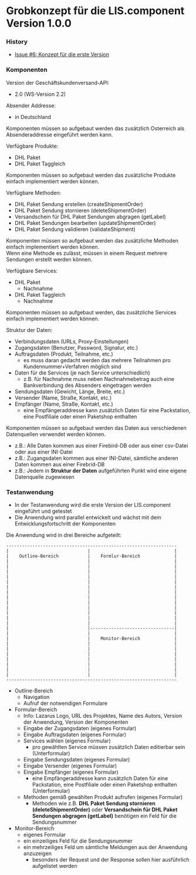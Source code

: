 Grobkonzept für die LIS.component Version 1.0.0
===============================================

### History
* [Issue #6: Konzept für die erste Version](https://github.com/AlfredGerke/LazarusIntrashipServices/issues/6 "https://github.com/AlfredGerke/LazarusIntrashipServices/issues/6")


### Komponenten  

Version der Geschäftskundenversand-API:    
* 2.0 (WS-Version 2.2)

Absender Addresse:    
* in Deutschland   

Komponenten müssen so aufgebaut werden das zusätzlich Osterreich als Absenderaddresse eingeführt werden kann.    

Verfügbare Produkte:    
* DHL Paket
* DHL Paket Taggleich

Komponenten müssen so aufgebaut werden das zusätzliche Produkte einfach implementiert werden können.    

Verfügbare Methoden:     
* DHL Paket Sendung erstellen (createShipmentOrder)
* DHL Paket Sendung stornieren (deleteShipmentOrder)
* Versandschein für DHL Paket Sendungen abgragen (getLabel)
* DHL Paket Sendungen bearbeiten (updateShipmentOrder)
* DHL Paket Sendung validieren (validateShipment)
 
Komponenten müssen so aufgebaut werden das zusätzliche Methoden einfach implementiert werden können.         
Wenn eine Methode es zulässt, müssen in einem Request mehrere Sendungen erstellt werden können.
 
Verfügbare Services:    
* DHL Paket
    - Nachnahme  
* DHL Paket Taggleich
    - Nachnahme
    
Komponenten müssen so aufgebaut werden, das zusätzliche Services einfach implementiert werden können.         
    
Struktur der Daten:  
* Verbindungsdaten (URLs, Proxy-Einstellungen)  
* Zugangsdaten (Benutzer, Password, Signatur, etc.)
* Auftragsdaten (Produkt, Teilnahme, etc.)   
    - es muss daran gedacht werden das mehrere Teilnahmen pro Kundennummer+Verfahren möglich sind
* Daten für die Services (je nach Service unterschiedlich)
    - z.B. für Nachnahme muss neben Nachnahmebetrag auch eine Bankverbindung des Absenders eingetragen werden 
* Sendungsdaten (Gewicht, Länge, Breite, etc.)
* Versender (Name, Straße, Kontakt, etc.)
* Empfänger (Name, Straße, Kontakt, etc.) 
    - eine Empfängeraddresse kann zusätzlich Daten für eine Packstation, eine Postfiliale oder einen Paketshop enthalten

Komponenten müssen so aufgebaut werden das Daten aus verschiedenen Datenquellen verwendet werden können.    
* z.B.: Alle Daten kommen aus einer Firebird-DB oder aus einer csv-Datei oder aus einer INI-Datei
* z.B.: Zugangsdaten kommen aus einer INI-Datei, sämtliche anderen Daten kommen aus einer Firebrid-DB
* z.B.: Jedem in **Struktur der Daten** aufgeführten Punkt wird eine eigene Datenquelle zugewiesen 


### Testanwendung        
* In der Testanwendung wird die erste Version der LIS.component eingeführt und getestet    
* Die Anwendung wird parallel entwickelt und wächst mit dem Entwicklungsfortschritt der Komponenten


Die Anwendung wird in drei Bereiche aufgeteilt:       
 
    -----------------------------------------------------------------    
    |                              |                                |   
    |    Outline-Bereich           |    Formlur-Bereich             |
    |                              |                                |
    |                              |                                |
    |                              |                                |
    |                              |                                |
    |                              |                                |
    |                              |                                |
    |                              |                                |
    |                              |                                |
    |                              |                                |
    |                              |                                |
    |                              |                                |
    |                              |                                |
    |                              |                                |
    |                              |--------------------------------|
    |                              |                                |
    |                              |    Monitor-Bereich             |
    |                              |                                |
    |                              |                                |
    |                              |                                |
    |                              |                                |
    |                              |                                |
    |                              |                                |
    |                              |                                |
    -----------------------------------------------------------------

* Outline-Bereich
    - Navigation
    - Aufruf der notwendigen Formulare
* Formular-Bereich
    - Info: Lazarus Logo, URL des Projektes, Name des Autors, Version der Anwendung, Version der Komponenten 
    - Eingabe der Zugangsdaten (eigenes Formular)
    - Eingabe Auftragsdaten (eigenes Formular)   
    - Services wählen (eigenes Formular)
        - pro gewählten Service müssen zusätzlich Daten editierbar sein (Unterformular) 
    - Eingabe Sendungsdaten (eigenes Formular)
    - Eingabe Versender (eigenes Formular)
    - Eingabe Empfänger (eigenes Formular) 
        - eine Empfängeraddresse kann zusätzlich Daten für eine Packstation, eine Postfiliale oder einen Paketshop enthalten (Unterformular)
    - Methoden gemäß gewählten Produkt aufrufen (eigenes Formular)
        - Methoden wie z.B. **DHL Paket Sendung stornieren (deleteShipmentOrder)** oder **Versandschein für DHL Paket Sendungen abgragen (getLabel)** benötigen ein Feld für die Sendungsnummer      
* Monitor-Bereich
    - eigenes Formular
    - ein einzeiliges Feld für die Sendungsnummer
    - ein mehrzeiliges Feld um sämtliche Meldungen aus der Anwendung anzuzeigen
        - besonders der Request und der Response sollen hier ausführlich aufgelistet werden  
